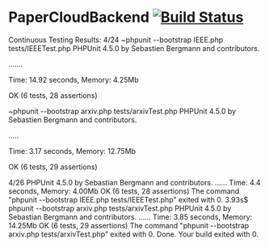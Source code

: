 # PaperCloudBackend [![Build Status](https://travis-ci.org/C-Lyrics/PaperCloudBackend.svg?branch=master)](https://travis-ci.org/C-Lyrics/PaperCloudBackend)

Continuous Testing Results:
4/24
~phpunit --bootstrap IEEE.php tests/IEEETest.php
PHPUnit 4.5.0 by Sebastien Bergmann and contributors.

.......

Time: 14.92 seconds, Memory: 4.25Mb

OK (6 tests, 28 assertions)

~phpunit --bootstrap arxiv.php tests/arxivTest.php
PHPUnit 4.5.0 by Sebastien Bergmann and contributors.

.....

Time: 3.17 seconds, Memory: 12.75Mb

OK (6 tests, 29 assertions)

4/26
PHPUnit 4.5.0 by Sebastian Bergmann and contributors.
......
Time: 4.4 seconds, Memory: 4.00Mb
OK (6 tests, 28 assertions)
The command "phpunit --bootstrap IEEE.php tests/IEEETest.php" exited with 0.
3.93s$ phpunit --bootstrap arxiv.php tests/arxivTest.php
PHPUnit 4.5.0 by Sebastian Bergmann and contributors.
......
Time: 3.85 seconds, Memory: 14.25Mb
OK (6 tests, 29 assertions)
The command "phpunit --bootstrap arxiv.php tests/arxivTest.php" exited with 0.
Done. Your build exited with 0.
